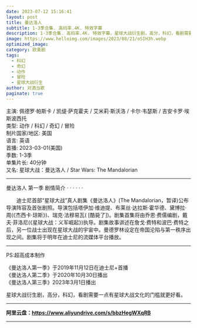 ```yaml
---
date: 2023-07-12 15:16:41
layout: post
title: 曼达洛人
subtitle: 1-3季合集. 高码率.4K. 特效字幕
description: 1-3季合集. 高码率.4K. 特效字幕，星球大战衍生剧，高分，科幻，看剧需要一点有星球大战文化的门槛就更好看...
image: https://www.helloimg.com/images/2023/08/21/oSIH3h.webp
optimized_image: 
category: 欧美剧
tags:
  - 科幻
  - 奇幻
  - 动作
  - 冒险
  - 星球大战衍生
author: 对酒当歌
paginate: true
---
```


主演: 佩德罗·帕斯卡 / 凯缇·萨克霍夫 / 艾米莉·斯沃洛 / 卡尔·韦瑟斯 / 吉安卡罗·埃斯波西托  
类型: 动作 / 科幻 / 奇幻 / 冒险  
制片国家/地区: 美国  
语言: 英语  
首播: 2023-03-01(美国)  
季数: 1-3季  
单集片长: 40分钟  
又名: 星球大战：曼达洛人 / Star Wars: The Mandalorian  

---

曼达洛人 第一季 剧情简介 · · · · · ·

　　迪士尼首部“星球大战”真人剧集《曼达洛人》(The Mandalorian，暂译)公布导演阵容及首张剧照。导演包括塔伊加·维迪提、布莱丝·达拉斯·霍华德、黛博拉·周(《杰西卡·琼斯》)、瑞克·法穆易瓦( [酷毙了])。剧集首集将由乔恩·费儒编剧，戴夫·菲洛尼(《星球大战：义军崛起》)执导。剧集故事讲述在詹戈·费特和波巴·费特之后，另一位战士出现在星球大战的宇宙中。曼德罗林设定在帝国沦陷与第一秩序出现之间。剧集将于明年在迪士尼的流媒体平台播放。

---

PS:超高成本制作  

《曼达洛人第一季》于2019年11月12日在迪士尼+首播  
《曼达洛人第二季》于2020年10月30日播出  
《曼达洛人第三季》2023年3月1日播出  

星球大战衍生剧，高分，科幻，看剧需要一点有星球大战文化的门槛就更好看。  

---

**阿里云盘：<https://www.aliyundrive.com/s/bbzHegWXqRB>**

---
